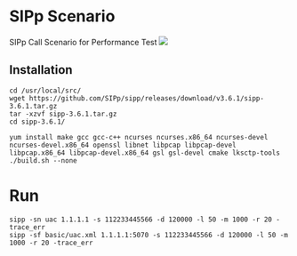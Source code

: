 # SIPp Scenario
SIPp Call Scenario for Performance Test
<img src="https://user-images.githubusercontent.com/58973699/96362628-d39ce080-1158-11eb-8adc-fcb92bfd4d35.png" width="">

## Installation
```shell
cd /usr/local/src/
wget https://github.com/SIPp/sipp/releases/download/v3.6.1/sipp-3.6.1.tar.gz
tar -xzvf sipp-3.6.1.tar.gz 
cd sipp-3.6.1/

yum install make gcc gcc-c++ ncurses ncurses.x86_64 ncurses-devel ncurses-devel.x86_64 openssl libnet libpcap libpcap-devel libpcap.x86_64 libpcap-devel.x86_64 gsl gsl-devel cmake lksctp-tools
./build.sh --none
```

# Run
```shel
sipp -sn uac 1.1.1.1 -s 112233445566 -d 120000 -l 50 -m 1000 -r 20 -trace_err
sipp -sf basic/uac.xml 1.1.1.1:5070 -s 112233445566 -d 120000 -l 50 -m 1000 -r 20 -trace_err
``` 